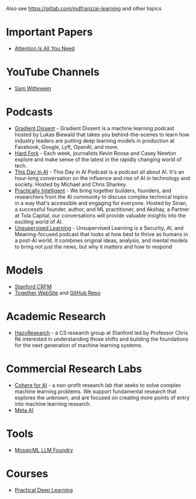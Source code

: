 Also see https://gitlab.com/mdfranz/ai-learning and other topics

# Important Papers
- [Attention Is All You Need](https://arxiv.org/abs/1706.03762) 

# YouTube Channels
- [Sam Witteveen](https://www.youtube.com/watch?v=9ISVjh8mdlA)

# Podcasts
- [Gradient Dissent](https://podcasts.apple.com/us/podcast/gradient-dissent-exploring-machine-learning-ai-deep/id1504567418) - Gradient Dissent is a machine learning podcast hosted by Lukas Biewald that takes you behind-the-scenes to learn how industry leaders are putting deep learning models in production at Facebook, Google, Lyft, OpenAI, and more.
- [Hard Fork](https://podcasts.apple.com/us/podcast/hard-fork/id1528594034) - Each week, journalists Kevin Roose and Casey Newton explore and make sense of the latest in the rapidly changing world of tech.
- [This Day in AI](https://podcasts.apple.com/us/podcast/this-day-in-ai-podcast/id1671087656) - This Day in AI Podcast is a podcast all about AI. It's an hour-long conversation on the influence and rise of AI in technology and society. Hosted by Michael and Chris Sharkey.
- [Practically Intelligent](https://podcasts.apple.com/us/podcast/practically-intelligent/id1678774315) - We bring together builders, founders, and researchers from the AI community to discuss complex technical topics in a way that's accessible and engaging for everyone. Hosted by Sinan, a successful founder, author, and ML practitioner, and Akshay, a Partner at Tola Capital, our conversations will provide valuable insights into the exciting world of AI.
- [Unsupervised Learning](https://podcasts.apple.com/us/podcast/unsupervised-learning/id1099711235) - Unsupervised Learning is a Security, AI, and Meaning-focused podcast that looks at how best to thrive as humans in a post-AI world. It combines original ideas, analysis, and mental models to bring not just the news, but why it matters and how to respond

# Models 
- [Stanford CRFM](https://crfm.stanford.edu/helm/latest/?models=1)
- [Together WebSite](https://www.together.xyz/) and [GitHub Repo](https://github.com/togethercomputer)

# Academic Research
- [HazyResearch](https://hazyresearch.stanford.edu/) - a CS research group at Stanford led by Professor Chris Ré interested in understanding those shifts and building the foundations for the next generation of machine learning systems. 

# Commercial Research Labs
- [Cohere for AI](https://cohere.for.ai/) - a non-profit research lab that seeks to solve complex machine learning problems. We support fundamental research that explores the unknown, and are focused on creating more points of entry into machine learning research.
- [Meta AI](https://ai.facebook.com/)

# Tools
- [MosaicML LLM Foundry](https://github.com/mosaicml/llm-foundry)

# Courses
- [Practical Deep Learning](https://course.fast.ai/)
